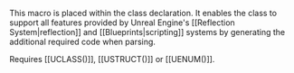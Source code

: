 This macro is placed within the class declaration. It enables the class to support all features provided by Unreal Engine's [[Reflection System|reflection]] and [[Blueprints|scripting]] systems by generating the additional required code when parsing.

Requires [[UCLASS()]], [[USTRUCT()]] or [[UENUM()]].